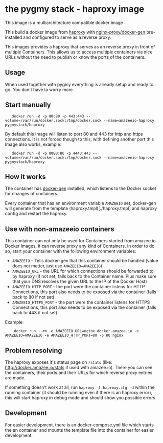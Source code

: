 # the pygmy stack - haproxy image

This image is a multiarchitecture compatible docker image

This build a docker image from [haproxy](https://github.com/haproxy/haproxy/) with [nginx-proxy/docker-gen](https://github.com/nginx-proxy/docker-gen) pre-installed and configured to serve as a reverse proxy.

This images provides a haproxy that serves as an reverse proxy in front of multiple Containers. This allows us to access multiple containers via nice URLs without the need to publish or know the ports of the containers.

## Usage

When used together with pygmy everything is already setup and ready to go. You don't have to worry more.

## Start manually

       docker run -d -p 80:80 -p 443:443 --volume=/var/run/docker.sock:/tmp/docker.sock --name=amazeeio-haproxy pygmystack/haproxy

By default this Image will listen to port 80 and 443 for http and https connections. It is not forced though to this, with defining another port this Image also works, example:

       docker run -d -p 8080:80 -p 4443:443 --volume=/var/run/docker.sock:/tmp/docker.sock --name=amazeeio-haproxy pygmystack/haproxy

## How it works

The container has [docker-gen](https://github.com/jwilder/docker-gen) installed, which listens to the Docker socket for changes of containers.

Every container that has an environment variable `AMAZEEIO` set, docker-gen will generate from the template (haproxy.tmpl)[./haproxy.tmpl] and haproxy config and restart the haproxy.

## Use with non-amazeeio containers

This container can not only be used for Containers started from amazee.io Docker Images, it can reverse proxy any kind of Containers. In order to do so, start your container with the following environment variables:

- `AMAZEEIO` - Tells docker-gen that this container should be handled (value does not matter, just use `AMAZEEIO=AMAZEEIO`)
- `AMAZEEIO_URL` - the URL for which connections should be forwarded to by haproxy (if not set, falls back to the Container name. Plus make sure that your DNS resolves the given URL to the IP of the Docker Host)
- `AMAZEEIO_HTTP_PORT` - the port were the container listens for HTTP Connections, this port also needs to be exposed via the container (falls back to 80 if not set)
- `AMAZEEIO_HTTPS_PORT` - the port were the container listens for HTTPS Connections, this port also needs to be exposed via the container (falls back to 443 if not set)

Example:

        docker run --rm -e AMAZEEIO_URL=nginx.docker.amazee.io -e AMAZEEIO=AMAZEEIO -e AMAZEEIO_HTTP_PORT=80 -p 80 nginx

## Problem resolving

The haproxy exposes it's status page on `/stats` (like: http://docker.amazee.io/stats if used with amazee.io). There you can see the containers, their ports and their URLs for which reverse proxy entries are made.

If something doesn't work at all, run `haproxy -f haproxy.cfg -d` within the running container (it should be running even if there is an haproxy error), this will start haproxy in debug mode and should show you possible errors.

## Development

For easier development, there is an docker-compose.yml file which starts the an container and mounts the template file into the container for easier development.
